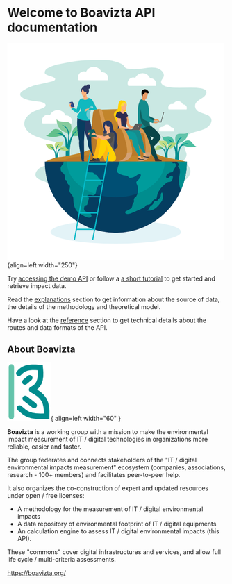 # Welcome to Boavizta API documentation

![Boavizta earth](assets/boavizta-earth.png){align=left width="250"}

Try [accessing the demo API](https://api.boavizta.org/docs) or follow a [a short tutorial](getting_started/single_server.md) to get started and retrieve impact data.

Read the [explanations](Explanations/boavizta-db.md) section to get information about the source of data, the details of the methodology and theoretical model.

Have a look at the [reference](Reference/component_route.md) section to get technical details about the routes and data formats of the API.

## About Boavizta

![Boavizta earth](assets/boavizta-logo-4.png){ align=left width="60" }

**Boavizta** is a working group with a mission to make the environmental impact measurement of IT / digital technologies in organizations more reliable, easier and faster.

The group federates and connects stakeholders of the "IT / digital environmental impacts measurement" ecosystem (companies, associations, research - 100+ members) and facilitates peer-to-peer help.

It also organizes the co-construction of expert and updated resources under open / free licenses:

* A methodology for the measurement of IT / digital environmental impacts
* A data repository of environmental footprint of IT / digital equipments
* An calculation engine to assess IT / digital environmental impacts (this API).

These "commons" cover digital infrastructures and services, and allow full life cycle / multi-criteria assessments.

<https://boavizta.org/>
